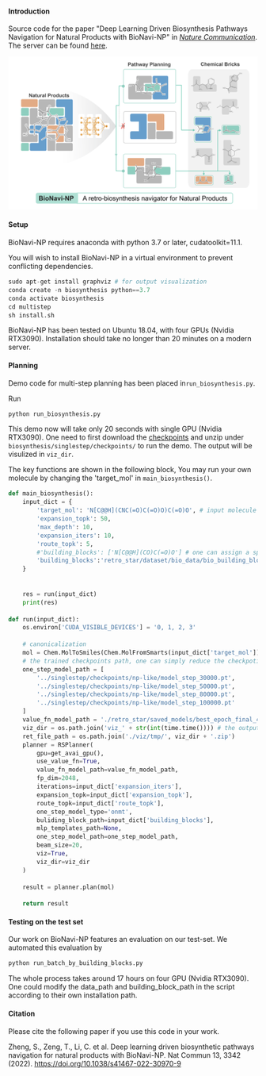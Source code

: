 #### Introduction
Source code for the paper "Deep Learning Driven Biosynthesis Pathways Navigation for Natural Products with  BioNavi-NP" in *[Nature Communication](https://www.nature.com/articles/s41467-022-30970-9)*. The server can be found [here](http://biopathnavi.qmclab.com/).


![bionavi](Image/bionavi.png)

####  Setup
BioNavi-NP requires anaconda with python 3.7 or later, cudatoolkit=11.1. 

You will wish to install BioNavi-NP in a virtual environment to prevent conflicting dependencies.

```python
sudo apt-get install graphviz # for output visualization
conda create -n biosynthesis python==3.7
conda activate biosynthesis
cd multistep
sh install.sh
```
BioNavi-NP has been tested on Ubuntu 18.04, with four GPUs (Nvidia RTX3090). Installation should take no longer than 20 minutes on a modern server.

#### Planning
Demo code for multi-step planning has been placed in```run_biosynthesis.py```.

Run

```python
python run_biosynthesis.py
```

This demo now will take only 20 seconds with single GPU (Nvidia RTX3090). One need to first download the [checkpoints](https://drive.google.com/file/d/17DWd5K9vKUV3ynTbUA1yt_7YO0Xpts7c/view?usp=sharing) and unzip under ```biosynthesis/singlestep/checkpoints/``` to run the demo.  The output will be visulized in ```viz_dir```. 



The key functions are shown in the following block, You may run your own molecule by changing the 'target_mol' in  ```main_biosynthesis()```.

```python
def main_biosynthesis():
    input_dict = {
        'target_mol': 'N[C@@H](CNC(=O)C(=O)O)C(=O)O', # input molecule
        'expansion_topk': 50,
        'max_depth': 10,
        'expansion_iters': 10,
        'route_topk': 5,
        #'building_blocks': ['N[C@@H](CO)C(=O)O'] # one can assign a specific building block with this command
        'building_blocks':'retro_star/dataset/bio_data/bio_building_blocks_all/building_block.csv'
    }
    

    res = run(input_dict)
    print(res)
  
def run(input_dict):
    os.environ['CUDA_VISIBLE_DEVICES'] = '0, 1, 2, 3'

    # canonicalization
    mol = Chem.MolToSmiles(Chem.MolFromSmarts(input_dict['target_mol']))
    # the trained checkpoints path, one can simply reduce the checkpotins to accelerate the prediction. 
    one_step_model_path = [                                          
        '../singlestep/checkpoints/np-like/model_step_30000.pt',
        '../singlestep/checkpoints/np-like/model_step_50000.pt',
        '../singlestep/checkpoints/np-like/model_step_80000.pt',
        '../singlestep/checkpoints/np-like/model_step_100000.pt'
    ]                                                             
    value_fn_model_path = './retro_star/saved_models/best_epoch_final_4.pt'
    viz_dir = os.path.join('viz_' + str(int(time.time()))) # the output path with visualization
    ret_file_path = os.path.join('./viz/tmp/', viz_dir + '.zip')
    planner = RSPlanner(
        gpu=get_avai_gpu(),
        use_value_fn=True,
        value_fn_model_path=value_fn_model_path,
        fp_dim=2048,
        iterations=input_dict['expansion_iters'],
        expansion_topk=input_dict['expansion_topk'],
        route_topk=input_dict['route_topk'],
        one_step_model_type='onmt',
        buliding_block_path=input_dict['building_blocks'],
        mlp_templates_path=None,
        one_step_model_path=one_step_model_path,
        beam_size=20,
        viz=True,
        viz_dir=viz_dir 
    )

    result = planner.plan(mol)

    return result

```





#### Testing on the test set

Our work on BioNavi-NP features an evaluation on our test-set. We automated this evaluation by

```python
python run_batch_by_building_blocks.py
```
The whole process takes around 17 hours on four GPU (Nvidia RTX3090). One could modify the data_path and building_block_path in the script according to their own installation path. 


#### Citation

Please cite the following paper if you use this code in your work.

Zheng, S., Zeng, T., Li, C. et al. Deep learning driven biosynthetic pathways navigation for natural products with BioNavi-NP. Nat Commun 13, 3342 (2022). https://doi.org/10.1038/s41467-022-30970-9
